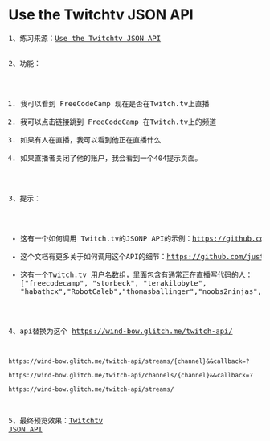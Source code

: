 <h1>Use the Twitchtv JSON API</h1>
<pre>
1、练习来源：<a href="https://freecodecamp.cn/challenges/use-the-twitchtv-json-api">Use the Twitchtv JSON API</a>

2、功能：
   1. 我可以看到 FreeCodeCamp 现在是否在Twitch.tv上直播
   2. 我可以点击链接跳到 FreeCodeCamp 在Twitch.tv上的频道
   3. 如果有人在直播，我可以看到他正在直播什么
   4. 如果直播者关闭了他的账户，我会看到一个404提示页面。

3、提示：
   - 这有一个如何调用 Twitch.tv的JSONP API的示例：https://github.com/FreeCodeCamp/FreeCodeCamp/wiki/Front-End-Project-Use-the-Twitchtv-JSON-API.
   - 这个文档有更多关于如何调用这个API的细节：https://github.com/justintv/Twitch-API/blob/master/v3_resources/streams.md#get-streamschannel
   - 这有一个Twitch.tv 用户名数组，里面包含有通常正在直播写代码的人： ["freecodecamp", "storbeck", "terakilobyte", "habathcx","RobotCaleb","thomasballinger","noobs2ninjas","beohoff"]

4、api替换为这个
    https://wind-bow.glitch.me/twitch-api/

    https://wind-bow.glitch.me/twitch-api/streams/{channel}&&callback=?

    https://wind-bow.glitch.me/twitch-api/channels/{channel}&&callback=?

    https://wind-bow.glitch.me/twitch-api/streams/


5、最终预览效果：<a href="https://caifu23.github.io/myFCC/fcc04/">Twitchtv JSON API</a>
</pre>
   
   